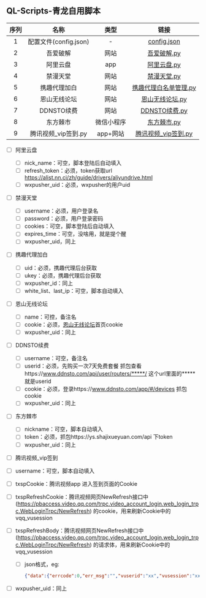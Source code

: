 ## QL-Scripts-青龙自用脚本

| 序列 |         名称          |    类型    |                             链接                             |
| :--: | :-------------------: | :--------: | :----------------------------------------------------------: |
|  1   | 配置文件(config.json) |     -      | [config.json](https://github.com/cloudcranes/QLScripts/blob/main/scripts/config.json) |
|  2   |       吾爱破解        |    网站    | [吾爱破解.py](https://github.com/cloudcranes/QLScripts/blob/main/scripts/%E5%90%BE%E7%88%B1%E7%A0%B4%E8%A7%A3.py) |
|  3   |       阿里云盘        |    app     | [阿里云盘.py](https://github.com/cloudcranes/QLScripts/blob/main/scripts/%E9%98%BF%E9%87%8C%E4%BA%91%E7%9B%98.py) |
|  4   |       禁漫天堂        |    网站    | [禁漫天堂.py](https://github.com/cloudcranes/QLScripts/blob/main/scripts/%E7%A6%81%E6%BC%AB%E5%A4%A9%E5%A0%82.py) |
|  5   |     携趣代理加白      |    网站    | [携趣代理白名单管理.py](https://github.com/cloudcranes/QLScripts/blob/main/scripts/%E6%90%BA%E8%B6%A3%E4%BB%A3%E7%90%86%E7%99%BD%E5%90%8D%E5%8D%95%E7%AE%A1%E7%90%86) |
|  6   |     恩山无线论坛      |    网站    | [恩山无线论坛.py](https://github.com/cloudcranes/QLScripts/blob/main/scripts/%E6%81%A9%E5%B1%B1%E6%97%A0%E7%BA%BF%E8%AE%BA%E5%9D%9B.py) |
|  7   |      DDNSTO续费       |    网站    | [DDNSTO续费.py](https://github.com/cloudcranes/QLScripts/blob/main/scripts/DDNSTO%E7%BB%AD%E8%B4%B9.py) |
|  8   |       东方棘市        | 微信小程序 | [东方棘市.py](https://github.com/cloudcranes/QLScripts/blob/main/scripts/%E4%B8%9C%E6%96%B9%E6%A3%98%E5%B8%82.py) |
|  9   |  腾讯视频_vip签到.py  |  app+网站  | [腾讯视频_vip签到.py](https://github.com/cloudcranes/QLScripts/blob/main/scripts/%E8%85%BE%E8%AE%AF%E8%A7%86%E9%A2%91_vip%E7%AD%BE%E5%88%B0.py) |

- [ ] 阿里云盘

  - [ ] nick_name：可空，脚本登陆后自动填入
  - [ ] refresh_token：必须，token获取url https://alist.nn.ci/zh/guide/drivers/aliyundrive.html
  - [ ] wxpusher_uid：必须，wxpusher的用户uid

- [ ] 禁漫天堂

  - [ ] username：必须，用户登录名
  - [ ] password：必须，用户登录密码
  - [ ] cookies：可空，脚本登陆后自动填入
  - [ ] expires_time：可空，没啥用，就是提个醒
  - [ ] wxpusher_uid，同上

- [ ] 携趣代理加白

  - [ ] uid：必须，携趣代理后台获取
  - [ ] ukey：必须，携趣代理后台获取
  - [ ] wxpusher_id：同上
  - [ ] white_list、last_ip：可空，脚本自动填入

- [ ] 恩山无线论坛

  - [ ] name：可控，备注名
  - [ ] cookie：必须，[恩山无线论坛](https://www.right.com.cn)首页cookie
  - [ ] wxpusher_uid：同上

- [ ] DDNSTO续费

  - [ ] username：可空，备注名
  - [ ] userid：必须，先购买一次7天免费套餐 抓包查看https://www.ddnsto.com/api/user/routers/*****/ 这个url里面的*****就是userid
  - [ ] cookie：必须，登录https://www.ddnsto.com/app/#/devices 抓包cookie
  - [ ] wxpusher_uid：同上

- [ ] 东方棘市

  - [ ] nickname：可空，脚本自动填入
  - [ ] token：必须，抓包https://ys.shajixueyuan.com/api 下token
  - [ ] wxpusher_uid：同上

- [ ]  腾讯视频_vip签到

  - [ ] username：可空，脚本自动填入

  - [ ] txspCookie：腾讯视频app 进入签到页面的Cookie

  - [ ] txspRefreshCookie：腾讯视频网页NewRefresh接口中(https://pbaccess.video.qq.com/trpc.video_account_login.web_login_trpc.WebLoginTrpc/NewRefresh) 的cookie，用来刷新Cookie中的vqq_vusession

  - [ ] txspRefreshBody：腾讯视频网页NewRefresh接口中(https://pbaccess.video.qq.com/trpc.video_account_login.web_login_trpc.WebLoginTrpc/NewRefresh) 的请求体，用来刷新Cookie中的vqq_vusession

    - [ ] json格式，eg:

      ```json
      {"data":{"errcode":0,"err_msg":"","vuserid":"xx","vusession":"xxx","head":"xxx","nick":"DDD","next_refresh_time":"6594","access_token":"xxxx","appid":"xxx","openid":"xxx","refresh_token":"xxxx"},"ret":0,"msg":""}
      ```

  - [ ] wxpusher_uid：同上
